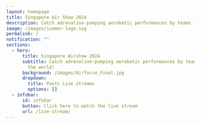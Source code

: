 ```yaml
---
layout: homepage
title: Singapore Air Show 2024
description: Catch adrenaline-pumping aerobatic performances by teams from around the world!
image: /images/isomer-logo.svg
permalink: /
notification: ""
sections:
  - hero:
      title: Singapore Airshow 2024
      subtitle: Catch adrenaline-pumping aerobatic performances by teams from around
        the world!
      background: /images/Airforce_Final.jpg
      dropdown:
        title: Pasts Live streams
        options: []
  - infobar:
      id: infobar
      button: Click here to watch the live stream
      url: /live-stream/
---
```

